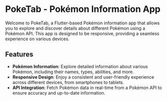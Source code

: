 # PokeTab - Pokémon Information App

Welcome to PokeTab, a Flutter-based Pokémon information app that allows you to explore and discover details about different Pokémon using a Pokémon API. This app is designed to be responsive, providing a seamless experience on various devices.

## Features

- **Pokémon Information**: Explore detailed information about various Pokémon, including their names, types, abilities, and more.
- **Responsive Design**: Enjoy a consistent and user-friendly experience across different devices, from smartphones to tablets.
- **API Integration**: Fetch Pokémon data in real-time from a Pokémon API to ensure accuracy and up-to-date information.
